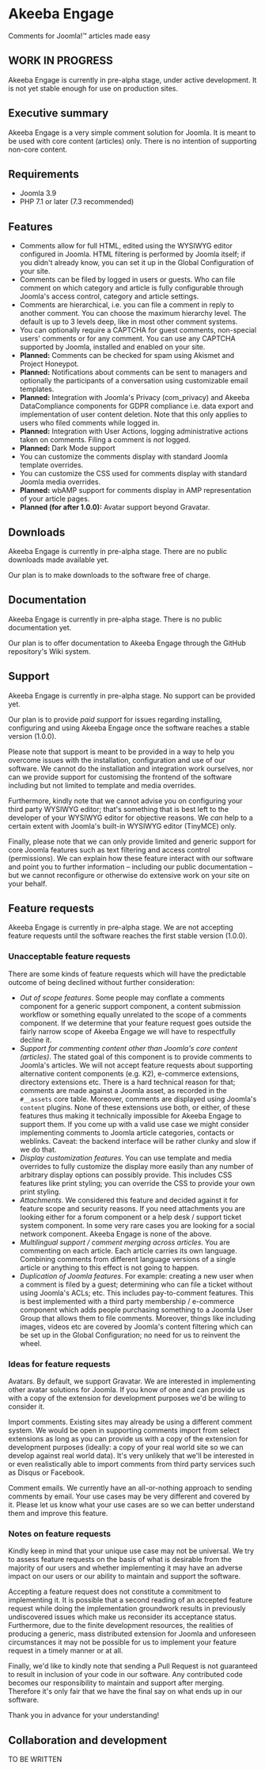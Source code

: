 # Akeeba Engage

Comments for Joomla!™ articles made easy

## WORK IN PROGRESS

Akeeba Engage is currently in pre-alpha stage, under active development. It is not yet stable enough for use on production sites.

## Executive summary

Akeeba Engage is a very simple comment solution for Joomla. It is meant to be used with core content (articles) only. There is no intention of supporting non-core content.

## Requirements

* Joomla 3.9
* PHP 7.1 or later (7.3 recommended)

## Features

* Comments allow for full HTML, edited using the WYSIWYG editor configured in Joomla. HTML filtering is performed by Joomla itself; if you didn't already know, you can set it up in the Global Configuration of your site.
* Comments can be filed by logged in users or guests. Who can file comment on which category and article is fully configurable through Joomla's access control, category and article settings. 
* Comments are hierarchical, i.e. you can file a comment in reply to another comment. You can choose the maximum hierarchy level. The default is up to 3 levels deep, like in most other comment systems.
* You can optionally require a CAPTCHA for guest comments, non-special users' comments or for any comment. You can use any CAPTCHA supported by Joomla, installed and enabled on your site.
* **Planned:** Comments can be checked for spam using Akismet and Project Honeypot.
* **Planned:** Notifications about comments can be sent to managers and optionally the participants of a conversation using customizable email templates.
* **Planned:** Integration with Joomla's Privacy (com_privacy) and Akeeba DataCompliance components for GDPR compliance i.e. data export and implementation of user content deletion. Note that this only applies to users who filed comments while logged in.
* **Planned:** Integration with User Actions, logging administrative actions taken on comments. Filing a comment is _not_ logged.
* **Planned:** Dark Mode support
* You can customize the comments display with standard Joomla template overrides.
* You can customize the CSS used for comments display with standard Joomla media overrides.
* **Planned:** wbAMP support for comments display in AMP representation of your article pages.
* **Planned (for after 1.0.0):** Avatar support beyond Gravatar.

## Downloads

Akeeba Engage is currently in pre-alpha stage. There are no public downloads made available yet.

Our plan is to make downloads to the software free of charge.

## Documentation

Akeeba Engage is currently in pre-alpha stage. There is no public documentation yet.

Our plan is to offer documentation to Akeeba Engage through the GitHub repository's Wiki system. 

## Support

Akeeba Engage is currently in pre-alpha stage. No support can be provided yet.

Our plan is to provide _paid support_ for issues regarding installing, configuring and using Akeeba Engage once the software reaches a stable version (1.0.0).

Please note that support is meant to be provided in a way to help you overcome issues with the installation, configuration and use of our software. We cannot do the installation and integration work ourselves, nor can we provide support for customising the frontend of the software including but not limited to template and media overrides. 

Furthermore, kindly note that we cannot advise you on configuring your third party WYSIWYG editor; that's something that is best left to the developer of your WYSIWYG editor for objective reasons. We _can_ help to a certain extent with Joomla's built-in WYSIWYG editor (TinyMCE) only.

Finally, please note that we can only provide limited and generic support for core Joomla features such as text filtering and access control (permissions). We can explain how these feature interact with our software and point you to further information – including our public documentation – but we cannot reconfigure or otherwise do extensive work on your site on your behalf.

## Feature requests

Akeeba Engage is currently in pre-alpha stage. We are not accepting feature requests until the software reaches the first stable version (1.0.0).

### Unacceptable feature requests

There are some kinds of feature requests which will have the predictable outcome of being declined without further consideration:

* _Out of scope features_. Some people may conflate a comments component for a generic support component, a content submission workflow or something equally unrelated to the scope of a comments component. If we determine that your feature request goes outside the fairly narrow scope of Akeeba Engage we will have to respectfully decline it. 
* _Support for commenting content other than Joomla's core content (articles)_. The stated goal of this component is to provide comments to Joomla's articles. We will not accept feature requests about supporting alternative content components (e.g. K2), e-commerce extensions, directory extensions etc. There is a hard technical reason for that; comments are made against a Joomla asset, as recorded in the `#__assets` core table. Moreover, comments are displayed using Joomla's `content` plugins. None of these extensions use both, or either, of these features thus making it technically impossible for Akeeba Engage to support them. If you come up with a valid use case we might consider implementing comments to Joomla article categories, contacts or weblinks. Caveat: the backend interface will be rather clunky and slow if we do that.
* _Display customization features_. You can use template and media overrides to fully customize the display more easily than any number of arbitrary display options can possibly provide. This includes CSS features like print styling; you can override the CSS to provide your own print styling.
* _Attachments_. We considered this feature and decided against it for feature scope and security reasons. If you need attachments you are looking either for a forum component or a help desk / support ticket system component. In some very rare cases you are looking for a social network component. Akeeba Engage is none of the above.
* _Multilingual support / comment merging across articles_. You are commenting on each article. Each article carries its own language. Combining comments from different language versions of a single article or anything to this effect is not going to happen.
* _Duplication of Joomla features_. For example: creating a new user when a comment is filed by a guest; determining who can file a ticket without using Joomla's ACLs; etc. This includes pay-to-comment features. This is best implemented with a third party membership / e-commerce component which adds people purchasing something to a Joomla User Group that allows them to file comments. Moreover, things like including images, videos etc are covered by Joomla's content filtering which can be set up in the Global Configuration; no need for us to reinvent the wheel.

### Ideas for feature requests

Avatars. By default, we support Gravatar. We are interested in implementing other avatar solutions for Joomla. If you know of one and can provide us with a copy of the extension for development purposes we'd be wiling to consider it.

Import comments. Existing sites may already be using a different comment system. We would be open in supporting comments import from select extensions as long as you can provide us with a copy of the extension for development purposes (ideally: a copy of your real world site so we can develop against real world data). It's very unlikely that we'll be interested in or even realistically able to import comments from third party services such as Disqus or Facebook.

Comment emails. We currently have an all-or-nothing approach to sending comments by email. Your use cases may be very different and covered by it. Please let us know what your use cases are so we can better understand them and improve this feature.

### Notes on feature requests

Kindly keep in mind that your unique use case may not be universal. We try to assess feature requests on the basis of what is desirable from the majority of our users and whether implementing it may have an adverse impact on our users or our ability to maintain and support the software.

Accepting a feature request does not constitute a commitment to implementing it. It is possible that a second reading of an accepted feature request while doing the implementation groundwork results in previously undiscovered issues which make us reconsider its acceptance status. Furthermore, due to the finite development resources, the realities of producing a generic, mass distributed extension for Joomla and unforeseen circumstances it may not be possible for us to implement your feature request in a timely manner or at all. 

Finally, we'd like to kindly note that sending a Pull Request is not guaranteed to result in inclusion of your code in our software. Any contributed code becomes our responsibility to maintain and support after merging. Therefore it's only fair that we have the final say on what ends up in our software.

Thank you in advance for your understanding!  

## Collaboration and development

TO BE WRITTEN
